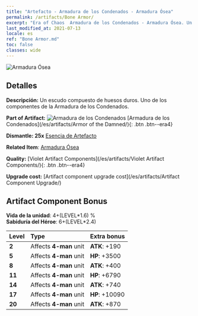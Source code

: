 ```yaml
---
title: "Artefacto - Armadura de los Condenados - Armadura Ósea"
permalink: /artifacts/Bone Armor/
excerpt: "Era of Chaos  Armadura de los Condenados - Armadura Ósea. Un escudo compuesto de huesos duros. Uno de los componentes de la Armadura de los Condenados."
last_modified_at: 2021-07-13
locale: es
ref: "Bone Armor.md"
toc: false
classes: wide
---
```


 ![Armadura Ósea](/images/t/artifact_40304.png)



## Detalles

 **Descripción:** Un escudo compuesto de huesos duros. Uno de los componentes de la Armadura de los Condenados.

 **Part of Artifact:** ![Armadura de los Condenados](/images/t/icon_artifact_30.png) [Armadura de los Condenados](/es/artifacts/Armor of the Damned/){: .btn .btn--era4}

 **Dismantle: 25x** [Esencia de Artefacto](/ItemsES/con_905/)

 **Related Item**: [Armadura Ósea](/ItemsES/art_124/)

 **Quality:** [Violet Artifact Components](/es/artifacts/Violet Artifact Components/){: .btn .btn--era4}

 **Upgrade cost:** [Artifact component upgrade cost](/es/artifacts/Artifact Component Upgrade/)

## Artifact Component Bonus

  **Vida de la unidad**: 4+(LEVEL\*1.6) %<br/>**Sabiduría del Héroe**: 6+(LEVEL\*2.4)

  |  Level  | Type |    Extra bonus  | 
  |:--------|:-----|:----------------| 
  | **2** | Affects **4-man** unit | **ATK**: +190 | 
  | **5** | Affects **4-man** unit | **HP**: +3500 | 
  | **8** | Affects **4-man** unit | **ATK**: +400 | 
  | **11** | Affects **4-man** unit | **HP**: +6790 | 
  | **14** | Affects **4-man** unit | **ATK**: +740 | 
  | **17** | Affects **4-man** unit | **HP**: +10090 | 
  | **20** | Affects **4-man** unit | **ATK**: +870 | 

